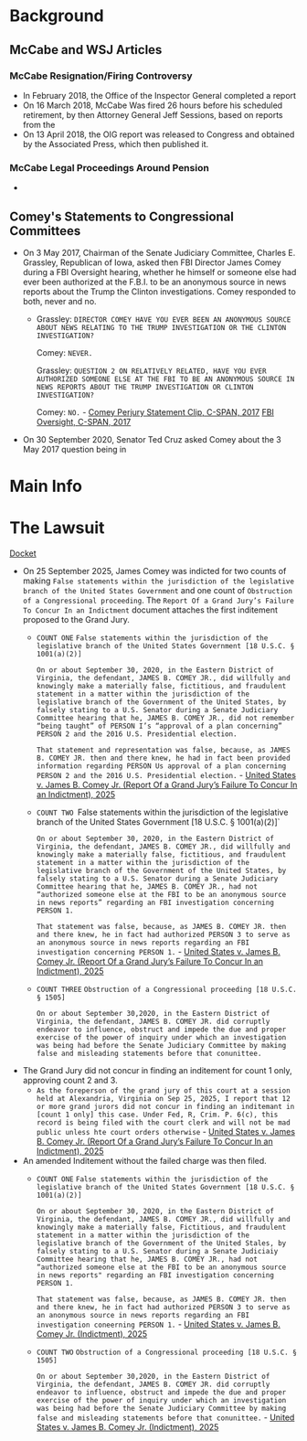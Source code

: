 # Background
## McCabe and WSJ Articles
### McCabe Resignation/Firing Controversy
- In February 2018, the Office of the Inspector General completed a report
- On 16 March 2018, McCabe Was fired 26 hours before his scheduled retirement, by then Attorney General Jeff Sessions, based on reports from the
- On 13 April 2018, the OIG report was released to Congress and obtained by the Associated Press, which then published it.
### McCabe Legal Proceedings Around Pension
- 
## Comey's Statements to Congressional Committees
- On 3 May 2017, Chairman of the Senate Judiciary Committee, Charles E. Grassley, Republican of Iowa, asked then FBI Director James Comey during a FBI Oversight hearing, whether he himself or someone else had ever been authorized at the F.B.I. to be an anonymous source in news reports about the Trump the Clinton investigations. Comey responded to both, never and no.
	- Grassley: `DIRECTOR COMEY HAVE YOU EVER BEEN AN ANONYMOUS SOURCE ABOUT NEWS RELATING TO THE TRUMP INVESTIGATION OR THE CLINTON INVESTIGATION?`
	  
	  Comey: `NEVER.`
	  
	  Grassley: `QUESTION 2 ON RELATIVELY RELATED, HAVE YOU EVER AUTHORIZED SOMEONE ELSE AT THE FBI TO BE AN ANONYMOUS SOURCE IN NEWS REPORTS ABOUT THE TRUMP INVESTIGATION OR CLINTON INVESTIGATION?`
	  
	  Comey: `NO.` - [Comey Perjury Statement Clip, C-SPAN, 2017](https://www.c-span.org/clip/senate-committee/user-clip-comey-perjury-statement/5174508) [FBI Oversight, C-SPAN, 2017](https://www.c-span.org/program/senate-committee/fbi-oversight/477132)
- On 30 September 2020, Senator Ted Cruz asked Comey about the 3 May 2017 question being in 
# Main Info

# The Lawsuit
[Docket](https://www.courtlistener.com/docket/71459121/united-states-v-comey/)
- On 25 September 2025, James Comey was indicted for two counts of making `False statements within the jurisdiction of the legislative branch of the United States Government` and one count of `Obstruction of a Congressional proceeding`. The `Report Of a Grand Jury’s Failure To Concur In an Indictment` document attaches the first inditement proposed to the Grand Jury.
	- `COUNT ONE`
	  `False statements within the jurisdiction of the legislative branch of the United States Government [18 U.S.C. § 1001(a)(2)]`
	  
	  `On or about September 30, 2020, in the Eastern District of Virginia, the defendant, JAMES B. COMEY JR., did willfully and knowingly make a materially false, fictitious, and fraudulent statement in a matter within the jurisdiction of the legislative branch of the Government of the United States, by falsely stating to a U.S. Senator during a Senate Judiciary Committee hearing that he, JAMES B. COMEY JR., did not remember “being taught” of PERSON I’s “approval of a plan concerning” PERSON 2 and the 2016 U.S. Presidential election.`
	  
	  `That statement and representation was false, because, as JAMES B. COMEY JR. then and there knew, he had in fact been provided information regarding PERSON Us approval of a plan concerning PERSON 2 and the 2016 U.S. Presidential election.` - [United States v. James B. Comey Jr. (Report Of a Grand Jury’s Failure To Concur In an Indictment), 2025](https://storage.courtlistener.com/recap/gov.uscourts.vaed.582135/gov.uscourts.vaed.582135.3.0.pdf)
	- `COUNT TWO
	  `False statements within the jurisdiction of the legislative branch of the United States Government [18 U.S.C. § 1001(a)(2)]`
	  
	  `On or about September 30, 2020, in the Eastern District of Virginia, the defendant, JAMES B. COMEY JR., did willfully and knowingly make a materially false, fictitious, and fraudulent statement in a matter within the jurisdiction of the legislative branch of the Government of the United States, by falsely stating to a U.S. Senator during a Senate Judiciary Committee hearing that he, JAMES B. COMEY JR., had not “authorized someone else at the FBI to be an anonymous source in news reports” regarding an FBI investigation concerning PERSON 1.`
	  
	  `That statement was false, because, as JAMES B. COMEY JR. then and there knew, he in fact had authorized PERSON 3 to serve as an anonymous source in news reports regarding an FBI investigation concerning PERSON 1.` - [United States v. James B. Comey Jr. (Report Of a Grand Jury’s Failure To Concur In an Indictment), 2025](https://storage.courtlistener.com/recap/gov.uscourts.vaed.582135/gov.uscourts.vaed.582135.3.0.pdf)
	- `COUNT THREE`
	  `Obstruction of a Congressional proceeding [18 U.S.C. § 1505]`
	  
	  `On or about September 30,2020, in the Eastern District of Virginia, the defendant, JAMES B. COMEY JR. did corruptly endeavor to influence, obstruct and impede the due and proper exercise of the power of inquiry under which an investigation was being had before the Senate Judiciary Committee by making false and misleading statements before that conunittee.` 
- The Grand Jury did not concur in finding an inditement for count 1 only, approving count 2 and 3.
	- `As the foreperson of the grand jury of this court at a session held at Alexandria, Virginia on Sep 25, 2025, I report that 12 or more grand jurors did not concur in finding an inditemant in [count 1 only] this case. Under Fed, R, Crim. P. 6(c), this record is being filed with the court clerk and will not be mad public unless hte court orders otherwise` - [United States v. James B. Comey Jr. (Report Of a Grand Jury’s Failure To Concur In an Indictment), 2025](https://storage.courtlistener.com/recap/gov.uscourts.vaed.582135/gov.uscourts.vaed.582135.3.0.pdf)
- An amended Inditement without the failed charge was then filed.
	- `COUNT ONE`
	  `False statements within the jurisdiction of the legislative branch of the United States Government [18 U.S.C. § 1001(a)(2)]`
	  
	  `On or about September 30, 2020, in the Eastern District of Virginia, the defendant, JAMES B. COMEY JR., did willfully and knowingly make a materially false, Fictitious, and fraudulent statement in a matter within the jurisdiction of the legislative branch of the Government of the United Stales, by falsely stating to a U.S. Senator during a Senate Judiciaiy Committee hearing that he, JAMES B. COMEY JR., had not “authorized someone else at the FBI to be an anonymous source in news reports" regarding an FBI investigation concerning PERSON 1.`
	  
	  `That statement was false, because, as JAMES B. COMEY JR. then and there knew, he in fact had authorized PERSON 3 to serve as an anonymous source in news reports regarding an FBI investigation coneerning PERSON 1.` - [United States v. James B. Comey Jr. (Indictment), 2025]([storage.courtlistener.com/recap/gov.uscourts.vaed.582135/gov.uscourts.vaed.582135.1.0\_2.pdf](https://storage.courtlistener.com/recap/gov.uscourts.vaed.582135/gov.uscourts.vaed.582135.1.0_2.pdf))
	- `COUNT TWO`
	  `Obstruction of a Congressional proceeding [18 U.S.C. § 1505]`
	  
	  `On or about September 30,2020, in the Eastern District of Virginia, the defendant, JAMES B. COMEY JR. did corruptly endeavor to influence, obstruct and impede the due and proper exercise of the power of inquiry under which an investigation was being had before the Senate Judiciary Committee by making false and misleading statements before that conunittee.` - [United States v. James B. Comey Jr. (Indictment), 2025]([storage.courtlistener.com/recap/gov.uscourts.vaed.582135/gov.uscourts.vaed.582135.1.0\_2.pdf](https://storage.courtlistener.com/recap/gov.uscourts.vaed.582135/gov.uscourts.vaed.582135.1.0_2.pdf))